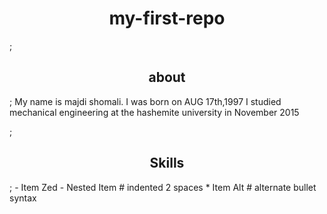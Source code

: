 <h1 align="center">my-first-repo</h1>;

<h2 align="center">about</h2>;
<p"align="left"> My name is majdi shomali. I was born on AUG 17th,1997
 I studied mechanical engineering at the hashemite university in November 2015 </p>;
<h2 align="center">Skills</h2>;
- Item Zed
  - Nested Item # indented 2 spaces
* Item Alt      # alternate bullet syntax
